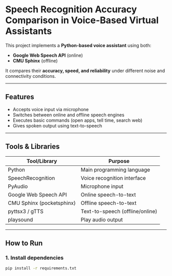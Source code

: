 # Speech Recognition Accuracy Comparison in Voice-Based Virtual Assistants

This project implements a **Python-based voice assistant** using both:
- **Google Web Speech API** (online)
-  **CMU Sphinx** (offline)

It compares their **accuracy, speed, and reliability** under different noise and connectivity conditions.

---

##  Features

- Accepts voice input via microphone
- Switches between online and offline speech engines
- Executes basic commands (open apps, tell time, search web)
- Gives spoken output using text-to-speech

---

## Tools & Libraries

| Tool/Library       | Purpose                                |
|--------------------|----------------------------------------|
| Python             | Main programming language              |
| SpeechRecognition  | Voice recognition interface            |
| PyAudio            | Microphone input                       |
| Google Web Speech API | Online speech-to-text              |
| CMU Sphinx (pocketsphinx) | Offline speech-to-text         |
| pyttsx3 / gTTS     | Text-to-speech (offline/online)        |
| playsound          | Play audio output                      |

---

##  How to Run

### 1. Install dependencies
```bash
pip install -r requirements.txt

